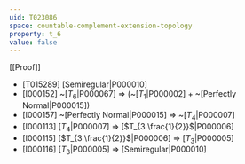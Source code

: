 ```yaml
---
uid: T023086
space: countable-complement-extension-topology
property: t_6
value: false
---
```

[[Proof]]

* [T015289] [Semiregular|P000010]
* [I000152] ~[$T_6$|P000067] => (~[$T_1$|P000002] + ~[Perfectly Normal|P000015])
* [I000157] ~[Perfectly Normal|P000015] => ~[$T_4$|P000007]
* [I000113] [$T_4$|P000007] => [$T_{3 \frac{1}{2}}$|P000006]
* [I000115] [$T_{3 \frac{1}{2}}$|P000006] => [$T_3$|P000005]
* [I000116] [$T_3$|P000005] => [Semiregular|P000010]

